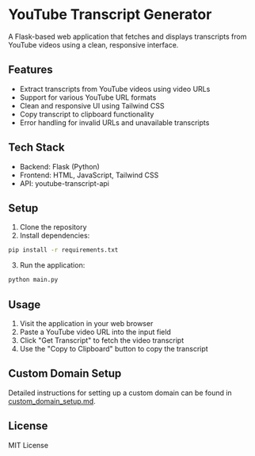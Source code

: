 # YouTube Transcript Generator

A Flask-based web application that fetches and displays transcripts from YouTube videos using a clean, responsive interface.

## Features

- Extract transcripts from YouTube videos using video URLs
- Support for various YouTube URL formats
- Clean and responsive UI using Tailwind CSS
- Copy transcript to clipboard functionality
- Error handling for invalid URLs and unavailable transcripts

## Tech Stack

- Backend: Flask (Python)
- Frontend: HTML, JavaScript, Tailwind CSS
- API: youtube-transcript-api

## Setup

1. Clone the repository
2. Install dependencies:
```bash
pip install -r requirements.txt
```
3. Run the application:
```bash
python main.py
```

## Usage

1. Visit the application in your web browser
2. Paste a YouTube video URL into the input field
3. Click "Get Transcript" to fetch the video transcript
4. Use the "Copy to Clipboard" button to copy the transcript

## Custom Domain Setup

Detailed instructions for setting up a custom domain can be found in [custom_domain_setup.md](custom_domain_setup.md).

## License

MIT License
